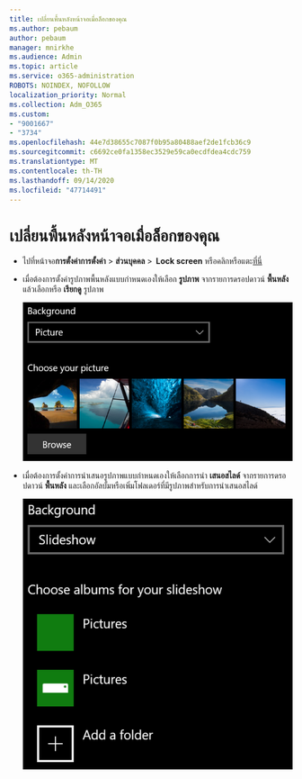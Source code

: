 ```yaml
---
title: เปลี่ยนพื้นหลังหน้าจอเมื่อล็อกของคุณ
ms.author: pebaum
author: pebaum
manager: mnirkhe
ms.audience: Admin
ms.topic: article
ms.service: o365-administration
ROBOTS: NOINDEX, NOFOLLOW
localization_priority: Normal
ms.collection: Adm_O365
ms.custom:
- "9001667"
- "3734"
ms.openlocfilehash: 44e7d38655c7087f0b95a80488aef2de1fcb36c9
ms.sourcegitcommit: c6692ce0fa1358ec3529e59ca0ecdfdea4cdc759
ms.translationtype: MT
ms.contentlocale: th-TH
ms.lasthandoff: 09/14/2020
ms.locfileid: "47714491"
---
```

# <a name="change-your-lock-screen-background"></a>เปลี่ยนพื้นหลังหน้าจอเมื่อล็อกของคุณ

- ไปที่หน้าจอ**การตั้งค่าการตั้งค่า**  >  **ส่วนบุคคล**  >  **Lock screen** หรือคลิกหรือแตะ[ที่นี่](ms-settings:lockscreen?activationSource=GetHelp)

- เมื่อต้องการตั้งค่ารูปภาพพื้นหลังแบบกำหนดเองให้เลือก **รูปภาพ** จากรายการดรอปดาวน์ **พื้นหลัง** แล้วเลือกหรือ **เรียกดู** รูปภาพ

  ![ตั้งค่ารูปภาพพื้นหลังแบบกำหนดเอง](media/set-custom-background-pic.png)

- เมื่อต้องการตั้งค่าการนำเสนอรูปภาพแบบกำหนดเองให้เลือกการนำ **เสนอสไลด์** จากรายการดรอปดาวน์ **พื้นหลัง** และเลือกอัลบั้มหรือเพิ่มโฟลเดอร์ที่มีรูปภาพสำหรับการนำเสนอสไลด์

  ![ตั้งค่าการนำเสนอภาพนิ่งของรูปภาพแบบกำหนดเอง](media/set-up-slideshow-background.png)
